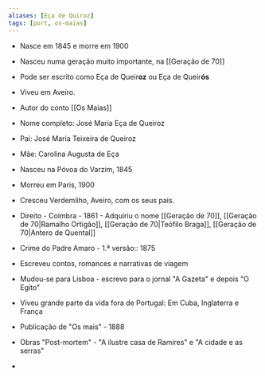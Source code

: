 ```yaml
---
aliases: [Eça de Quiroz]
tags: [port, os-maias]
---
```


- Nasce em 1845 e morre em 1900
- Nasceu numa geração muito importante, na [[Geração de 70]]
- Pode ser escrito como Eça de Queir**oz** ou Eça de Queir**ós**
- Viveu em Aveiro.
- Autor do conto [[Os Maias]]

- Nome completo: José Maria Eça de Queiroz
- Pai: José Maria Teixeira de Queiroz
- Mãe: Carolina Augusta de Eça
- Nasceu na Póvoa do Varzim, 1845
- Morreu em Paris, 1900
- Cresceu Verdemliho, Aveiro, com os seus pais.
- Direito - Coimbra - 1861 - Adquiriu o nome [[Geração de 70]], [[Geração de 70|Ramalho Ortigão]], [[Geração de 70|Teófilo Braga]], [[Geração de 70|Antero de Quental]]
- Crime do Padre Amaro - 1.ª versão:: 1875
- Escreveu contos, romances e narrativas de viagem
- Mudou-se para Lisboa - escrevo para o jornal "A Gazeta" e depois "O Egito"
- Viveu grande parte da vida fora de Portugal: Em Cuba, Inglaterra e França
- Publicação de "Os mais" - 1888
- Obras "Post-mortem" - "A ilustre casa de Ramires" e "A cidade e as serras"
- 